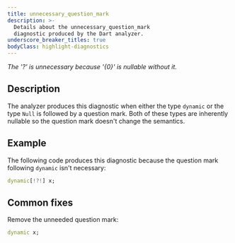 ```yaml
---
title: unnecessary_question_mark
description: >-
  Details about the unnecessary_question_mark
  diagnostic produced by the Dart analyzer.
underscore_breaker_titles: true
bodyClass: highlight-diagnostics
---
```


_The '?' is unnecessary because '{0}' is nullable without it._

## Description

The analyzer produces this diagnostic when either the type `dynamic` or the
type `Null` is followed by a question mark. Both of these types are
inherently nullable so the question mark doesn't change the semantics.

## Example

The following code produces this diagnostic because the question mark
following `dynamic` isn't necessary:

```dart
dynamic[!?!] x;
```

## Common fixes

Remove the unneeded question mark:

```dart
dynamic x;
```
